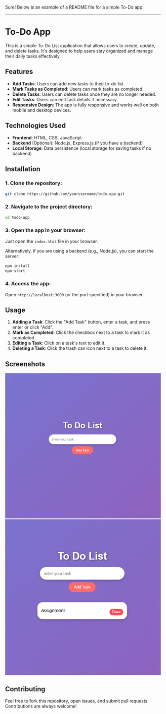 Sure! Below is an example of a README file for a simple To-Do app:

---

# To-Do App

This is a simple To-Do List application that allows users to create, update, and delete tasks. It's designed to help users stay organized and manage their daily tasks effectively.

## Features
- **Add Tasks**: Users can add new tasks to their to-do list.
- **Mark Tasks as Completed**: Users can mark tasks as completed.
- **Delete Tasks**: Users can delete tasks once they are no longer needed.
- **Edit Tasks**: Users can edit task details if necessary.
- **Responsive Design**: The app is fully responsive and works well on both mobile and desktop devices.

## Technologies Used
- **Frontend**: HTML, CSS, JavaScript
- **Backend** (Optional): Node.js, Express.js (if you have a backend)
- **Local Storage**: Data persistence (local storage for saving tasks if no backend)

## Installation

### 1. Clone the repository:
```bash
git clone https://github.com/yourusername/todo-app.git
```

### 2. Navigate to the project directory:
```bash
cd todo-app
```

### 3. Open the app in your browser:
Just open the `index.html` file in your browser.

Alternatively, if you are using a backend (e.g., Node.js), you can start the server:
```bash
npm install
npm start
```

### 4. Access the app:
Open `http://localhost:3000` (or the port specified) in your browser.

## Usage

1. **Adding a Task**: Click the "Add Task" button, enter a task, and press enter or click "Add".
2. **Mark as Completed**: Click the checkbox next to a task to mark it as completed.
3. **Editing a Task**: Click on a task's text to edit it.
4. **Deleting a Task**: Click the trash can icon next to a task to delete it.

## Screenshots
![Screenshot 1](screenshots/screenshot1.png)
![Screenshot 2](screenshots/screenshot2.png)

## Contributing

Feel free to fork this repository, open issues, and submit pull requests. Contributions are always welcome!
